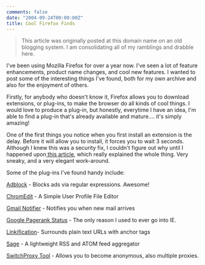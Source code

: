 ```yaml
---
comments: false
date: "2004-09-24T00:00:00Z"
title: Cool Firefox Finds
---
```


> This article was originally posted at this domain name on an old blogging system.  I am consolidating all of my ramblings and drabble here.

I've been using Mozilla Firefox for over a year now. I've seen a lot of feature enhancements, product name changes, and cool new features. I wanted to post some of the interesting things I've found, both for my own archive and also for the enjoyment of others.

Firstly, for anybody who doesn't know it, Firefox allows you to download extensions, or plug-ins, to make the browser do all kinds of cool things. I would love to produce a plug-in, but honestly, everytime I have an idea, I'm able to find a plug-in that's already available and mature…. it's simply amazing!

One of the first things you notice when you first install an extension is the delay. Before it will allow you to install, it forces you to wait 3 seconds. Although I knew this was a security fix, I couldn't figure out why until I happened upon[ this article][1], which really explained the whole thing. Very sneaky, and a very elegant work-around.

Some of the plug-ins I've found handy include:

[Adblock][2] - Blocks ads via regular expressions. Awesome!

[ChromEdit][3] - A Simple User Profile File Editor

[Gmail Notifier][4] - Notifies you when new mail arrives

[Google Pagerank Status][5] - The only reason I used to ever go into IE.

[Linkification][6]- Surrounds plain text URLs with anchor tags

[Sage][7] - A lightweight RSS and ATOM feed aggregator

[SwitchProxy Tool][8] - Allows you to become anonymous, also multiple proxies.

[1]: http://www.squarefree.com/archives/000487.html
[2]: http://adblock.mozdev.org/
[3]: http://cdn.mozdev.org/chromedit/
[4]: http://nexgenmedia.net/extensions/
[5]: http://pagerankstatus.mozdev.org/
[6]: http://www.beggarchooser.com/firefox/
[7]: http://sage.mozdev.org/
[8]: http://jgillick.nettripper.com/switchproxy/